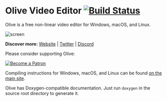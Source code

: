# Olive Video Editor [![Build Status](https://travis-ci.org/olive-editor/olive.svg?branch=master)](https://travis-ci.org/olive-editor/olive)

Olive is a free non-linear video editor for Windows, macOS, and Linux.

![screen](https://www.olivevideoeditor.org/img/screenshot.jpg)

**Discover more:** [Website](https://www.olivevideoeditor.org/) | [Twitter](https://twitter.com/oliveteam) | [Discord](https://discord.gg/4Ae9KZn)

Please consider supporting Olive:

[![Become a Patron](https://olivevideoeditor.org/img/become_a_patron_button.png)](https://www.patreon.com/olivevideoeditor)

Compiling instructions for Windows, macOS, and Linux can be found [on the main site](https://olivevideoeditor.org/compile.php).

Olive has Doxygen-compatible documentation. Just run `doxygen` in the source root directory to generate it.
